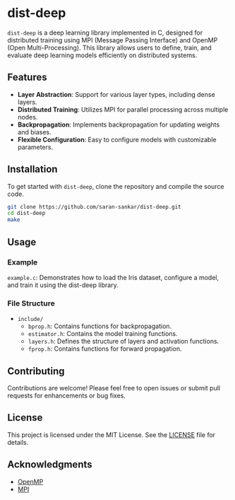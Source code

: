 # dist-deep

`dist-deep` is a deep learning library implemented in C, designed for distributed training using MPI (Message Passing Interface) and OpenMP (Open Multi-Processing). This library allows users to define, train, and evaluate deep learning models efficiently on distributed systems.

## Features

- **Layer Abstraction**: Support for various layer types, including dense layers.
- **Distributed Training**: Utilizes MPI for parallel processing across multiple nodes.
- **Backpropagation**: Implements backpropagation for updating weights and biases.
- **Flexible Configuration**: Easy to configure models with customizable parameters.

## Installation

To get started with `dist-deep`, clone the repository and compile the source code.

```bash
git clone https://github.com/saran-sankar/dist-deep.git
cd dist-deep
make
```

## Usage

### Example

`example.c`: Demonstrates how to load the Iris dataset, configure a model, and train it using the dist-deep library.

### File Structure

- `include/`
  - `bprop.h`: Contains functions for backpropagation.
  - `estimator.h`: Contains the model training functions.
  - `layers.h`: Defines the structure of layers and activation functions.
  - `fprop.h`: Contains functions for forward propagation.

## Contributing

Contributions are welcome! Please feel free to open issues or submit pull requests for enhancements or bug fixes.

## License

This project is licensed under the MIT License. See the [LICENSE](LICENSE) file for details.

## Acknowledgments

- [OpenMP](https://www.openmp.org/)
- [MPI](https://www.mpi-forum.org/)
